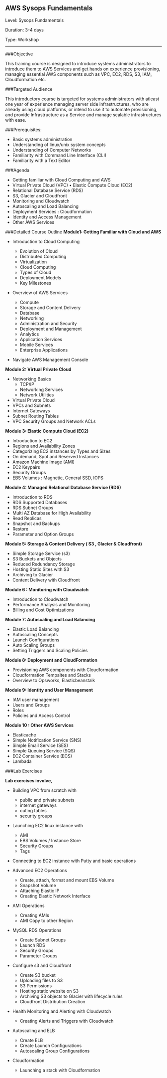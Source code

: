 AWS Sysops Fundamentals
------------------
Level: Sysops Fundamentals

Duration: 3-4 days 

Type: Workshop

--------------------

###Objective 

This training course is designed to introduce systems administrators to introduce them to AWS Services and get hands on experience provisioning, managing essential AWS components such as VPC, EC2, RDS, S3, IAM, Cloudformation etc. 

###Targeted Audience 

This introductory course is targeted for systems administrators with atleast one year of experience managing server side infrastructures, who are already using cloud platforms, or intend to use it to automate provisioning, and provide Infrastructure as a Service and manage scalable infrastructures with ease.

###Prerequisites:
 
 * Basic systems administration 
 * Understanding of linux/unix system concepts 
 * Understanding of Computer Networks 
 * Familiarity with Command Line Interface (CLI)
 * Familiarity with a Text Editor 

 ###Agenda 
 
 * Getting familiar with Cloud Computing and AWS
 * Virtual Private Cloud (VPC) • Elastic Compute Cloud (EC2)
 * Relational Database Service (RDS)
 * S3, Glacier and Cloudfront
 * Monitoring and Cloudwatch
 * Autoscaling and Load Balancing
 * Deployment Services : Cloudformation
 * Identity and Access Management
 * Other AWS Services 

 ###Detailed Course Outline 
 **Module1: Getting Familiar with Cloud and AWS**
 
 * Introduction to Cloud Computing
 	- Evolution of Cloud
 	- Distributed Computing
 	- Virtualization
 	- Cloud Computing
 	- Types of Cloud
 	- Deployment Models
 	- Key Milestones
 * Overview of AWS Services
    - Compute
    - Storage and Content Delivery
    - Database
    - Networking
    - Administration and Security
    - Deployment and Management
    - Analytics
    - Application Services
    - Mobile Services
    - Enterprise Applications

* Navigate AWS Management Console 

**Module 2:   Virtual Private Cloud**
 
* Networking Basics
   - TCP/IP
   - Networking Services
   - Network Utilities
* Virtual Private Cloud
* VPCs and Subnets 
* Internet Gateways
* Subnet Routing  Tables
* VPC Security Groups  and Network ACLs

**Module 3:  Elastic Compute Cloud (EC2)**

* Introduction to EC2
* Regions and Availability Zones
* Categorizing EC2 instances by Types and Sizes
* On demand, Spot and Reserved Instances
* Amazon Machine Image (AMI)
* EC2  Keypairs 
* Security Groups 
* EBS Volumes  : Magnetic, General SSD, IOPS
 
**Module 4:  Managed Relational Database Service (RDS)**

* Introduction to RDS 
* RDS Supported Databases
* RDS Subnet Groups 
* Multi AZ Database for High Availability
* Read Replicas
* Snapshot and Backups
* Restore
* Parameter and Option Groups
 
**Module 5: Storage  & Content Delivery ( S3 , Glacier & Cloudfront)**

* Simple Storage Service (s3)
* S3 Buckets and Objects
* Reduced Redundancy Storage 
* Hosting Static Sites with S3
* Archiving to Glacier
* Content Delivery with Cloudfront 

**Module 6 : Monitoring with Cloudwatch**

* Introduction to Cloudwatch 
* Performance Analysis and Monitoring 
* Billing and Cost Optimizations
 
**Module 7: Autoscaling and Load Balancing**
 
* Elastic Load Balancing 
* Autoscaling Concepts
* Launch Configurations
* Auto Scaling Groups
* Setting Triggers and Scaling Policies
 
**Module 8: Deployment and CloudFormation**

* Provisioning AWS components with Cloudformation
* Cloudformation Tempaltes and Stacks
* Overview to Opsworks, Elasticbeanstalk
 
**Module 9: Identity and  User Management**

* IAM user management 
* Users and Groups
* Roles
* Policies and Access Control
 
**Module 10 : Other AWS Services**
 
* Elasticache
* Simple Notification Service (SNS)
* Simple Email Service (SES)
* Simple Queuing Service (SQS)
* EC2 Container Service (ECS)
* Lambada

###Lab Exercises 

**Lab exercises involve,**
 
 * Building VPC from scratch with
    - public and private subnets
    - internet gateways 
    - outing tables
    - security groups
 * Launching EC2 linux instance with
    - AMI
    - EBS Volumes / Instance Store
    - Security Groups
    - Tags 
 * Connecting to EC2 instance with Putty and basic operations
 * Advanced EC2 Operations
   - Create, attach, format and mount EBS Volume
   - Snapshot Volume
   - Attaching Elastic IP
   - Creating Elastic Network Interface
 * AMI Operations
   - Creating AMIs
   - AMI Copy to other Region
 * MySQL RDS Operations
   - Create Subnet Groups
   - Launch RDS
   - Security Groups
   - Parameter Groups

* Configure s3 and Cloudfront 
   - Create S3 bucket
	-  Uploading files to S3
	- S3 Permissions
	- Hosting static website on S3
	- Archiving S3 objects to Glacier with lifecycle rules
	- Cloudfront Distribution Creation
* Health Monitoring and Alerting  with Cloudwatch
	- Creating Alerts and Triggers with Cloudwatch
* Autoscaling and ELB
	-  Create ELB
	- Create Launch Configurations
	- Autoscaling Group Configurations 
* Cloudformation
	- Launching a stack with Cloudformation
